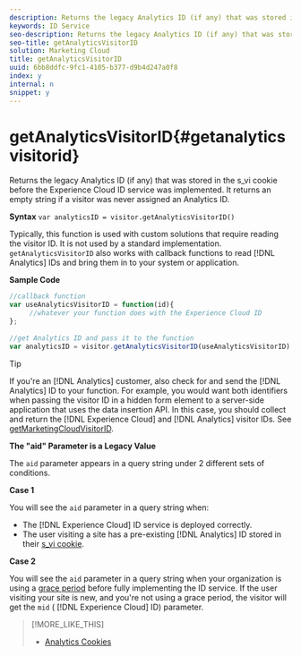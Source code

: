 ```yaml
---
description: Returns the legacy Analytics ID (if any) that was stored in the s_vi cookie before the Experience Cloud ID service was implemented. It returns an empty string if a visitor was never assigned an Analytics ID.
keywords: ID Service
seo-description: Returns the legacy Analytics ID (if any) that was stored in the s_vi cookie before the Experience Cloud ID service was implemented. It returns an empty string if a visitor was never assigned an Analytics ID.
seo-title: getAnalyticsVisitorID
solution: Marketing Cloud
title: getAnalyticsVisitorID
uuid: 6bb8ddfc-9fc1-4105-b377-d9b4d247a0f8
index: y
internal: n
snippet: y
---
```


# getAnalyticsVisitorID{#getanalyticsvisitorid}

Returns the legacy Analytics ID (if any) that was stored in the s_vi cookie before the Experience Cloud ID service was implemented. It returns an empty string if a visitor was never assigned an Analytics ID.

 **Syntax** `var analyticsID = visitor.getAnalyticsVisitorID()`

Typically, this function is used with custom solutions that require reading the visitor ID. It is not used by a standard implementation. `getAnalyticsVisitorID` also works with callback functions to read [!DNL Analytics] IDs and bring them in to your system or application.

**Sample Code**

```js
//callback function 
var useAnalyticsVisitorID = function(id){ 
     //whatever your function does with the Experience Cloud ID 
}; 
 
//get Analytics ID and pass it to the function 
var analyticsID = visitor.getAnalyticsVisitorID(useAnalyticsVisitorID)
```

>[!TIP]
>
>If you're an [!DNL Analytics] customer, also check for and send the [!DNL Analytics] ID to your function. For example, you would want both identifiers when passing the visitor ID in a hidden form element to a server-side application that uses the data insertion API. In this case, you should collect and return the [!DNL Experience Cloud] and [!DNL Analytics] visitor IDs. See [getMarketingCloudVisitorID](../../mcvid-library/mcvid-get-set/mcvid-getmcvid.md).

**The "aid" Parameter is a Legacy Value**

The `aid` parameter appears in a query string under 2 different sets of conditions.

**Case 1**

You will see the `aid` parameter in a query string when:

* The [!DNL Experience Cloud] ID service is deployed correctly. 
* The user visiting a site has a pre-existing [!DNL Analytics] ID stored in their [s_vi cookie](https://marketing.adobe.com/resources/help/en_US/whitepapers/cookies/?f=cookies_analytics.html).

**Case 2**

You will see the `aid` parameter in a query string when your organization is using a [grace period](../../mcvid-reference/mcvid-analytics-reference/mcvid-grace-period.md#concept-e4c0d796412b4985badae11e5aecb2fd) before fully implementing the ID service. If the user visiting your site is new, and you're not using a grace period, the visitor will get the `mid` ( [!DNL Experience Cloud] ID) parameter. 

>[!MORE_LIKE_THIS]
>
>* [Analytics Cookies](https://marketing.adobe.com/resources/help/en_US/whitepapers/cookies/cookies_analytics.html)

